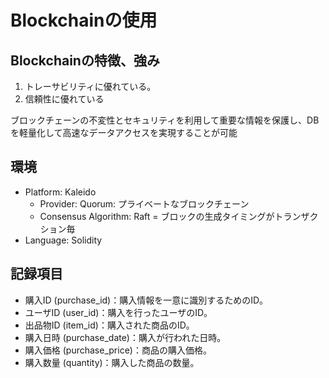 # Blockchainの使用

## Blockchainの特徴、強み

1. トレーサビリティに優れている。
2. 信頼性に優れている

ブロックチェーンの不変性とセキュリティを利用して重要な情報を保護し、DBを軽量化して高速なデータアクセスを実現することが可能

## 環境

- Platform: Kaleido
  - Provider: Quorum: プライベートなブロックチェーン
  - Consensus Algorithm: Raft = ブロックの生成タイミングがトランザクション毎
- Language: Solidity

## 記録項目

- 購入ID (purchase_id)：購入情報を一意に識別するためのID。
- ユーザID (user_id)：購入を行ったユーザのID。
- 出品物ID (item_id)：購入された商品のID。
- 購入日時 (purchase_date)：購入が行われた日時。
- 購入価格 (purchase_price)：商品の購入価格。
- 購入数量 (quantity)：購入した商品の数量。
